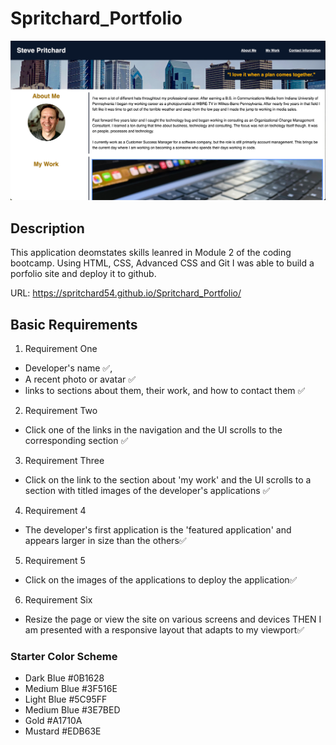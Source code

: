# Spritchard_Portfolio

![Tux, the Linux mascot](./images/Screenshot%202023-10-05%20at%209.22.25%20AM.png)

## Description
This application deomstates skills leanred in Module 2 of the coding bootcamp. Using HTML, CSS, Advanced CSS and Git I was able to build a porfolio site and deploy it to github.

URL: https://spritchard54.github.io/Spritchard_Portfolio/

## Basic Requirements
1. Requirement One
- Developer's name ✅,
- A recent photo or avatar ✅
- links to sections about them, their work, and how to contact them ✅
2. Requirement Two
- Click one of the links in the navigation and the UI scrolls to the corresponding section ✅
3. Requirement Three
- Click on the link to the section about 'my work' and the UI scrolls to a section with titled images of the        developer's applications ✅
4. Requirement 4
- The developer's first application is the 'featured application' and appears larger in size than the others✅
5. Requirement 5
- Click on the images of the applications to deploy the application✅
6. Requirement Six
- Resize the page or view the site on various screens and devices THEN I am presented with a responsive layout that adapts to my viewport✅



### Starter Color Scheme
- Dark Blue #0B1628
- Medium Blue #3F516E
- Light Blue #5C95FF
- Medium Blue #3E7BED
- Gold #A1710A
- Mustard #EDB63E